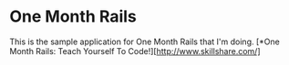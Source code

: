 # One Month Rails 

This is the sample application for One Month Rails that I'm doing.
[*One Month Rails: Teach Yourself To Code!][http://www.skillshare.com/]